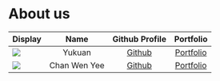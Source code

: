 # About us

Display |  Name  | Github Profile | Portfolio 
--------|:------:|:--------------:|:---------:
![](https://via.placeholder.com/100.png?text=Photo) | Yukuan | [Github](https://github.com/) | [Portfolio](docs/team/johndoe.md)
![](https://via.placeholder.com/100.png?text=Photo) | Chan Wen Yee | [Github](https://github.com/chwenyee) | [Portfolio](chwenyee)
